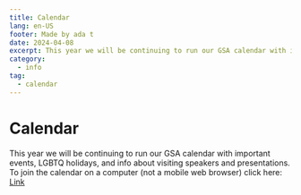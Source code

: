 ```yaml
---
title: Calendar
lang: en-US
footer: Made by ada t
date: 2024-04-08
excerpt: This year we will be continuing to run our GSA calendar with important events, LGBTQ holidays, and info
category:
  - info
tag:
  - calendar
---
```


# Calendar

This year we will be continuing to run our GSA calendar with important events, LGBTQ holidays, and info about visiting speakers and presentations. To join the calendar on a computer (not a mobile web browser) click here: [Link](https://l.instagram.com/?u=https%3A%2F%2Fcalendar.google.com%2Fcalendar%2Fu%2F0%3Fcid%3DYjJlZGNkZWUwZmMwNmM5NGY0YzBlYTlkYzkwNzQ3ZWQ0ODY2YmRhZTIzYjExZDI4MTQ3ZTFkZWQwODFmNWJjYkBncm91cC5jYWxlbmRhci5nb29nbGUuY29t&e=AT0NKdPh5HnAI2JhU5s4tT_FrwphxJnlhf2P5AfITvAuKL23hhyEHM6SJzFHdowkAU6mKvpMHlvICFJaq6vZbbFNM5grVzbo3_no8YE)
